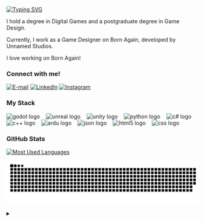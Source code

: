<img align="right" alt="" height="300px" src="https://avatars.githubusercontent.com/u/75815387?s=280&v=4">


[![Typing SVG](https://readme-typing-svg.demolab.com?font=Fira+Code&size=27&pause=1000&color=4CC593&random=false&width=435&lines=Hey%2C+i'm+Felipe+Martelo!+%F0%9F%94%A8)](https://git.io/typing-svg)

<p align="left">I hold a degree in Digital Games and a postgraduate degree in Game Design. 

Currently, I work as a Game Designer on Born Again, developed by Unnamed Studios.

I love working on Born Again!


<h3 align="left">Connect with me!</h3>

[![E-mail](https://img.shields.io/badge/-Email-000?style=for-the-badge&logo=microsoft-outlook&logoColor=26d19b&color:FFF)](mailto:fleyva2302@gmail.com)
[![LinkedIn](https://img.shields.io/badge/-LinkedIn-000?style=for-the-badge&logo=linkedin&logoColor=26d19b&color:FFF)](https://www.linkedin.com/in/felipemartelo/)
[![Instagram](https://img.shields.io/badge/-Instagram-000?style=for-the-badge&logo=instagram&logoColor=26d19b&color:FFF)](https://www.instagram.com/femartelo/)

<h3 align="left">My Stack</h3>

<div align="left">
  <img src="https://cdn.jsdelivr.net/gh/devicons/devicon@latest/icons/godot/godot-original.svg" height="25" alt="godot logo"  />
  <img width="8" />
  <img src="https://cdn.jsdelivr.net/gh/devicons/devicon@latest/icons/unrealengine/unrealengine-original.svg" height="25" alt="unreal logo"  />
  <img width="8" />
  <img src="https://cdn.jsdelivr.net/gh/devicons/devicon@latest/icons/unity/unity-plain.svg" height="25" alt="unity logo"  />
  <img width="8" />
  <img src="https://cdn.jsdelivr.net/gh/devicons/devicon@latest/icons/python/python-original.svg" height="25" alt="python logo"  />
  <img width="8" />
  <img src="https://cdn.jsdelivr.net/gh/devicons/devicon@latest/icons/csharp/csharp-plain.svg" height="25" alt="c# logo"  />
  <img width="8" />
  <img src="https://cdn.jsdelivr.net/gh/devicons/devicon@latest/icons/cplusplus/cplusplus-plain.svg" height="25" alt="c++ logo"  />
  <img width="8" />
  <img src="https://cdn.jsdelivr.net/gh/devicons/devicon@latest/icons/arduino/arduino-original.svg" height="25" alt="ardu logo"  />
  <img width="8" />
  <img src="https://cdn.jsdelivr.net/gh/devicons/devicon@latest/icons/json/json-plain.svg" height="25" alt="json logo"  />
  <img width="8" />
  <img src="https://cdn.jsdelivr.net/gh/devicons/devicon/icons/html5/html5-original.svg" height="25" alt="html5 logo"  />
  <img width="8" />
  <img src="https://cdn.jsdelivr.net/gh/devicons/devicon@latest/icons/css3/css3-original.svg" height="25" alt="css logo"  />
  <img width="8" />
  
</div>


<h3>GitHub Stats</h3>

[![Most Used Languages](https://github-readme-stats-git-masterrstaa-rickstaa.vercel.app/api/top-langs/?username=fleyvera&line_height=10&card_width=290&layout=compact&hide_title=false&count_private=true&langs_count=4&show_icons=true&title_color=26d19b&hide=html,css&bg_color=000&text_color=26d19b&border_radius=3&border_color=26d19b&count_private=true)](https://github.com/mari4souza/github-readme-stats)
<br>


<picture>
  <source media="(prefers-color-scheme: dark)" srcset="https://raw.githubusercontent.com/mari4souza/mari4souza/output/github-contribution-grid-snake-dark.svg">
  <source media="(prefers-color-scheme: light)" srcset="https://raw.githubusercontent.com/mari4souza/mari4souza/output/github-contribution-grid-snake.svg">
  <img alt="github contribution grid snake animation" src="https://raw.githubusercontent.com/mari4souza/mari4souza/output/github-contribution-grid-snake.svg">
</picture>
<br><br>



<details align="left">
  <summary></summary> 
 
  - Badges by <a href="https://shields.io/">shields.io</a>.
  - GitHub Stats by <a href="https://github.com/anuraghazra/github-readme-stats">anuraghazra</a>.
  - Developer vector created by @andi_aqua_ on <a href="https://picrew.me/en/">picrew</a>.
 
  <div align="right">Made with 💜 by <a href="https://github.com/mari4souza">Mari4souza</a>.</div>

</details>

